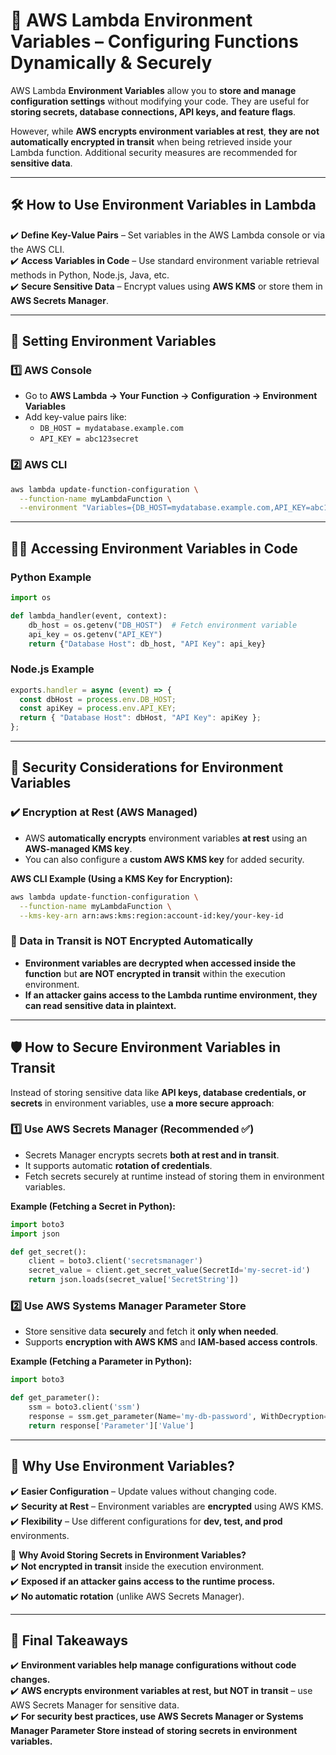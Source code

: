 # 🌱 **AWS Lambda Environment Variables – Configuring Functions Dynamically & Securely**

AWS Lambda **Environment Variables** allow you to **store and manage configuration settings** without modifying your code. They are useful for **storing secrets, database connections, API keys, and feature flags**.

However, while **AWS encrypts environment variables at rest**, **they are not automatically encrypted in transit** when being retrieved inside your Lambda function. Additional security measures are recommended for **sensitive data**.

---

## 🛠 **How to Use Environment Variables in Lambda**

✔️ **Define Key-Value Pairs** – Set variables in the AWS Lambda console or via the AWS CLI.  
✔️ **Access Variables in Code** – Use standard environment variable retrieval methods in Python, Node.js, Java, etc.  
✔️ **Secure Sensitive Data** – Encrypt values using **AWS KMS** or store them in **AWS Secrets Manager**.

---

## 📌 **Setting Environment Variables**

### **1️⃣ AWS Console**

- Go to **AWS Lambda → Your Function → Configuration → Environment Variables**
- Add key-value pairs like:
  - `DB_HOST = mydatabase.example.com`
  - `API_KEY = abc123secret`

### **2️⃣ AWS CLI**

```sh
aws lambda update-function-configuration \
  --function-name myLambdaFunction \
  --environment "Variables={DB_HOST=mydatabase.example.com,API_KEY=abc123secret}"
```

---

## 🧑‍💻 **Accessing Environment Variables in Code**

### **Python Example**

```python
import os

def lambda_handler(event, context):
    db_host = os.getenv("DB_HOST")  # Fetch environment variable
    api_key = os.getenv("API_KEY")
    return {"Database Host": db_host, "API Key": api_key}
```

### **Node.js Example**

```javascript
exports.handler = async (event) => {
  const dbHost = process.env.DB_HOST;
  const apiKey = process.env.API_KEY;
  return { "Database Host": dbHost, "API Key": apiKey };
};
```

---

## 🔐 **Security Considerations for Environment Variables**

### **✔️ Encryption at Rest (AWS Managed)**

- AWS **automatically encrypts** environment variables **at rest** using an **AWS-managed KMS key**.
- You can also configure a **custom AWS KMS key** for added security.

**AWS CLI Example (Using a KMS Key for Encryption):**

```sh
aws lambda update-function-configuration \
  --function-name myLambdaFunction \
  --kms-key-arn arn:aws:kms:region:account-id:key/your-key-id
```

### **🚨 Data in Transit is NOT Encrypted Automatically**

- **Environment variables are decrypted when accessed inside the function** but **are NOT encrypted in transit** within the execution environment.
- **If an attacker gains access to the Lambda runtime environment, they can read sensitive data in plaintext.**

---

## 🛡️ **How to Secure Environment Variables in Transit**

Instead of storing sensitive data like **API keys, database credentials, or secrets** in environment variables, use **a more secure approach**:

### **1️⃣ Use AWS Secrets Manager** (Recommended ✅)

- Secrets Manager encrypts secrets **both at rest and in transit**.
- It supports automatic **rotation of credentials**.
- Fetch secrets securely at runtime instead of storing them in environment variables.

**Example (Fetching a Secret in Python):**

```python
import boto3
import json

def get_secret():
    client = boto3.client('secretsmanager')
    secret_value = client.get_secret_value(SecretId='my-secret-id')
    return json.loads(secret_value['SecretString'])
```

### **2️⃣ Use AWS Systems Manager Parameter Store**

- Store sensitive data **securely** and fetch it **only when needed**.
- Supports **encryption with AWS KMS** and **IAM-based access controls**.

**Example (Fetching a Parameter in Python):**

```python
import boto3

def get_parameter():
    ssm = boto3.client('ssm')
    response = ssm.get_parameter(Name='my-db-password', WithDecryption=True)
    return response['Parameter']['Value']
```

---

## 🎯 **Why Use Environment Variables?**

✔️ **Easier Configuration** – Update values without changing code.  
✔️ **Security at Rest** – Environment variables are **encrypted** using AWS KMS.  
✔️ **Flexibility** – Use different configurations for **dev, test, and prod** environments.

🚨 **Why Avoid Storing Secrets in Environment Variables?**  
✔️ **Not encrypted in transit** inside the execution environment.  
✔️ **Exposed if an attacker gains access to the runtime process.**  
✔️ **No automatic rotation** (unlike AWS Secrets Manager).

---

## 🚀 **Final Takeaways**

✔️ **Environment variables help manage configurations without code changes.**  
✔️ **AWS encrypts environment variables at rest, but NOT in transit** – use AWS Secrets Manager for sensitive data.  
✔️ **For security best practices, use AWS Secrets Manager or Systems Manager Parameter Store instead of storing secrets in environment variables.**
